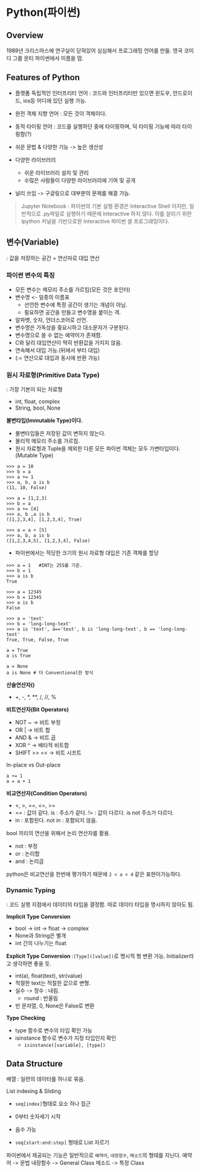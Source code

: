 # Python(파이썬)

## Overview
1989년 크리스마스에 연구실이 닫혀있어 심심해서 프로그래밍 언어를 만듦. 영국 코미디 그룹 몬티 파이썬에서 이름을 땀.

## Features of Python
- 플랫폼 독립적인 인터프리터 언어
: 코드와 인터프리터만 있으면 윈도우, 안드로이드, ios등 어디에 있던 실행 가능.
- 완전 객체 지향 언어
: 모든 것이 객체이다.
- 동적 타이핑 언어
: 코드를 실행하던 중에 타이핑하며, 덕 타이핑 기능에 따라 타이핑함(?)

- 쉬운 문법 & 다양한 기능 -> 높은 생산성
- 다양한 라이브러리
    - 쉬운 라이브러리 설치 및 관리
    - 수많은 사람들이 다양한 라이브러리에 기여 및 공개
- 널리 쓰임 -> 구글링으로 대부분의 문제를 해결 가능.

> Jupyter Notebook
: 파이썬의 기본 실행 환경은 Interactive Shell 이지만, 일반적으로 .py파일로 실행하기 때문에 Interactive 하지 않다. 이를 살리기 위한 Ipython 커널을 기반으로한 Interactive 파이썬 셀 프로그래밍이다.

## 변수(Variable)
: 값을 저장하는 공간 = 연산자로 대입 연산

### 파이썬 변수의 특징
- 모든 변수는 메모리 주소를 가르킴(모든 것은 포인터)
- 변수명 <- 일종의 이름표
    - 선언한 변수에 특정 공간이 생기는 개념이 아님.
    - 필요하면 공간을 만들고 변수명을 붙이는 격.
- 알파벳, 숫자, 언더스코어로 선언.
- 변수명은 가독성을 중요시하고 대소문자가 구분된다.
- 변수명으로 쓸 수 없는 예약어가 존재함.
- C와 달리 대입연산이 딱히 반환값을 가지지 않음.
- 연속해서 대입 가능.(뒤에서 부터 대입)
- (:= 연산으로 대입과 동시에 반환 가능)
### 원시 자료형(Primitive Data Type)
: 가장 기본이 되는 자료형
- int, float, complex
- String, bool, None

__불변타입(Immutable Type)이다.__
- 불변타입들은 저장된 값이 변하지 않는다.
- 물리적 메모리 주소를 가르침.
- 원시 자료형과 Tuple을 제외한 다른 모든 파이썬 객체는 모두 가변타입이다.(Mutable Type)

```
>>> a = 10
>>> b = a
>>> a += 1
>>> a, b, a is b
(11, 10, False)

>>> a = [1,2,3]
>>> b = a
>>> a += [4]
>>> a, b ,a is b
([1,2,3,4], [1,2,3,4], True)

>>> a = a + [5]
>>> a, b, a is b
([1,2,3,4,5], [1,2,3,4], False)
```
- 파이썬에서는 적당한 크기의 원시 자료형 대입은 기존 객체를 할당
```
>>> a = 1   #INT는 255를 기준.
>>> b = 1
>>> a is b
True

>>> a = 12345
>>> b = 12345
>>> a is b
False

>>> a = 'text'
>>> b = 'long-long-text'
>>> a is 'text', a=='text', b is 'long-long-text', b == 'long-long-text'
True, True, False, True

a = True
a is True

a = None
a is None # 더 Conventional한 방식
```

__산술연산자()__
- +, -, *, **, /, //, %

__비트연산자(Bit Operators)__
- NOT ~ -> 비트 부정
- OR |  -> 비트 합
- AND & -> 비트 곱
- XOR ^ -> 배타적 비트합
- SHIFT >> << -> 비트 시프트

In-place vs Out-place
```
a += 1
a = a + 1
```

__비교연산자(Condition Operators)__
- <, >, ==, <=, >=
- == : 값이 같다. is : 주소가 같다. != : 값이 다르다. is not 주소가 다르다.
- in : 포함된다. not in : 포함되지 않음.

bool 끼리의 연산을 위해서 논리 연산자를 활용.
- not : 부정
- or : 논리합
- and : 논리곱

python은 비교연산을 한번에 평가하기 때문에 `2 < a < 4` 같은 표현이가능하다.

### Dynamic Typing
: 코드 실행 지점에서 데이터의 타입을 결정함. 따로 데이터 타입을 명시하지 않아도 됨.

__Implicit Type Conversion__
- bool -> int -> float -> complex
- None과 String은 별개
- int 간의 나누기는 float

__Explicit Type Conversion__
:`[Type]([value])`로 명시적 형 변환 가능. Initializer라고 생각하면 좋을 듯.
- int(a), float(text), str(value)
- 적절한 text는 적절한 값으로 변형.
- 실수 -> 정수 : 내림.
    - round : 반올림
- 빈 문자열, 0, None은 False로 변환

__Type Checking__
- type 함수로 변수의 타입 확인 가능
- isinstance 함수로 변수가 지정 타입인지 확인
    - `isinstance([variable], [type])`

## Data Structure

배열 : 일련의 데이터를 하나로 묶음.

List indexing & Sliding

- `seq[index]`형태로 요소 하나 접근
- 0부터 숫자세기 시작
- 음수 가능

- `seq[start:end:step]` 형태로 List 자르기

파이썬에서 제공되는 기능은 일반적으로 `예약어`, `내장함수`, `메소드`의 형태를 지닌다.
예약어 -> 문법
내장함수 -> General Class
메소드 -> 특정 Class

